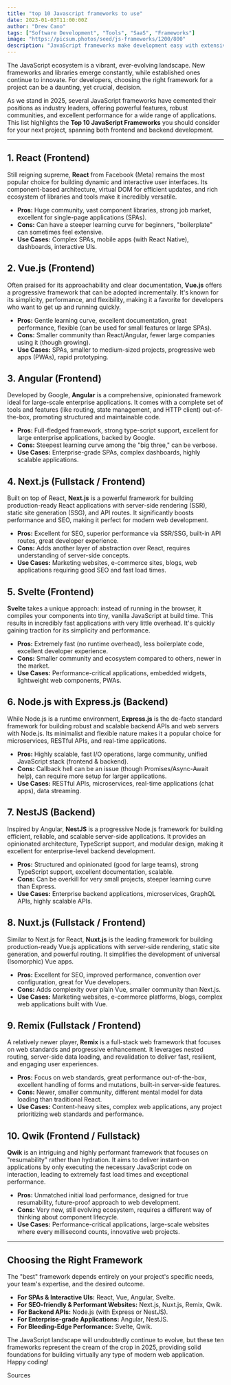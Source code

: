```yaml
---
title: "top 10 Javascript frameworks to use"
date: 2023-01-03T11:00:00Z
author: "Drew Cano"
tags: ["Software Development", "Tools", "SaaS", "Frameworks"]
image: "https://picsum.photos/seed/js-frameworks/1200/800"
description: "JavaScript frameworks make development easy with extensive features and functionalities."
---
```


The JavaScript ecosystem is a vibrant, ever-evolving landscape. New frameworks and libraries emerge constantly, while established ones continue to innovate. For developers, choosing the right framework for a project can be a daunting, yet crucial, decision.

As we stand in 2025, several JavaScript frameworks have cemented their positions as industry leaders, offering powerful features, robust communities, and excellent performance for a wide range of applications. This list highlights the **Top 10 JavaScript Frameworks** you should consider for your next project, spanning both frontend and backend development.

---

## 1. React (Frontend)

Still reigning supreme, **React** from Facebook (Meta) remains the most popular choice for building dynamic and interactive user interfaces. Its component-based architecture, virtual DOM for efficient updates, and rich ecosystem of libraries and tools make it incredibly versatile.

* **Pros:** Huge community, vast component libraries, strong job market, excellent for single-page applications (SPAs).
* **Cons:** Can have a steeper learning curve for beginners, "boilerplate" can sometimes feel extensive.
* **Use Cases:** Complex SPAs, mobile apps (with React Native), dashboards, interactive UIs.

## 2. Vue.js (Frontend)

Often praised for its approachability and clear documentation, **Vue.js** offers a progressive framework that can be adopted incrementally. It's known for its simplicity, performance, and flexibility, making it a favorite for developers who want to get up and running quickly.

* **Pros:** Gentle learning curve, excellent documentation, great performance, flexible (can be used for small features or large SPAs).
* **Cons:** Smaller community than React/Angular, fewer large companies using it (though growing).
* **Use Cases:** SPAs, smaller to medium-sized projects, progressive web apps (PWAs), rapid prototyping.

## 3. Angular (Frontend)

Developed by Google, **Angular** is a comprehensive, opinionated framework ideal for large-scale enterprise applications. It comes with a complete set of tools and features (like routing, state management, and HTTP client) out-of-the-box, promoting structured and maintainable code.

* **Pros:** Full-fledged framework, strong type-script support, excellent for large enterprise applications, backed by Google.
* **Cons:** Steepest learning curve among the "big three," can be verbose.
* **Use Cases:** Enterprise-grade SPAs, complex dashboards, highly scalable applications.

## 4. Next.js (Fullstack / Frontend)

Built on top of React, **Next.js** is a powerful framework for building production-ready React applications with server-side rendering (SSR), static site generation (SSG), and API routes. It significantly boosts performance and SEO, making it perfect for modern web development.

* **Pros:** Excellent for SEO, superior performance via SSR/SSG, built-in API routes, great developer experience.
* **Cons:** Adds another layer of abstraction over React, requires understanding of server-side concepts.
* **Use Cases:** Marketing websites, e-commerce sites, blogs, web applications requiring good SEO and fast load times.

## 5. Svelte (Frontend)

**Svelte** takes a unique approach: instead of running in the browser, it compiles your components into tiny, vanilla JavaScript at build time. This results in incredibly fast applications with very little overhead. It's quickly gaining traction for its simplicity and performance.

* **Pros:** Extremely fast (no runtime overhead), less boilerplate code, excellent developer experience.
* **Cons:** Smaller community and ecosystem compared to others, newer in the market.
* **Use Cases:** Performance-critical applications, embedded widgets, lightweight web components, PWAs.

## 6. Node.js with Express.js (Backend)

While Node.js is a runtime environment, **Express.js** is the de-facto standard framework for building robust and scalable backend APIs and web servers with Node.js. Its minimalist and flexible nature makes it a popular choice for microservices, RESTful APIs, and real-time applications.

* **Pros:** Highly scalable, fast I/O operations, large community, unified JavaScript stack (frontend & backend).
* **Cons:** Callback hell can be an issue (though Promises/Async-Await help), can require more setup for larger applications.
* **Use Cases:** RESTful APIs, microservices, real-time applications (chat apps), data streaming.

## 7. NestJS (Backend)

Inspired by Angular, **NestJS** is a progressive Node.js framework for building efficient, reliable, and scalable server-side applications. It provides an opinionated architecture, TypeScript support, and modular design, making it excellent for enterprise-level backend development.

* **Pros:** Structured and opinionated (good for large teams), strong TypeScript support, excellent documentation, scalable.
* **Cons:** Can be overkill for very small projects, steeper learning curve than Express.
* **Use Cases:** Enterprise backend applications, microservices, GraphQL APIs, highly scalable APIs.

## 8. Nuxt.js (Fullstack / Frontend)

Similar to Next.js for React, **Nuxt.js** is the leading framework for building production-ready Vue.js applications with server-side rendering, static site generation, and powerful routing. It simplifies the development of universal (Isomorphic) Vue apps.

* **Pros:** Excellent for SEO, improved performance, convention over configuration, great for Vue developers.
* **Cons:** Adds complexity over plain Vue, smaller community than Next.js.
* **Use Cases:** Marketing websites, e-commerce platforms, blogs, complex web applications built with Vue.

## 9. Remix (Fullstack / Frontend)

A relatively newer player, **Remix** is a full-stack web framework that focuses on web standards and progressive enhancement. It leverages nested routing, server-side data loading, and revalidation to deliver fast, resilient, and engaging user experiences.

* **Pros:** Focus on web standards, great performance out-of-the-box, excellent handling of forms and mutations, built-in server-side features.
* **Cons:** Newer, smaller community, different mental model for data loading than traditional React.
* **Use Cases:** Content-heavy sites, complex web applications, any project prioritizing web standards and performance.

## 10. Qwik (Frontend / Fullstack)

**Qwik** is an intriguing and highly performant framework that focuses on "resumability" rather than hydration. It aims to deliver instant-on applications by only executing the necessary JavaScript code on interaction, leading to extremely fast load times and exceptional performance.

* **Pros:** Unmatched initial load performance, designed for true resumability, future-proof approach to web development.
* **Cons:** Very new, still evolving ecosystem, requires a different way of thinking about component lifecycle.
* **Use Cases:** Performance-critical applications, large-scale websites where every millisecond counts, innovative web projects.

---

## Choosing the Right Framework

The "best" framework depends entirely on your project's specific needs, your team's expertise, and the desired outcome.

* **For SPAs & Interactive UIs:** React, Vue, Angular, Svelte.
* **For SEO-friendly & Performant Websites:** Next.js, Nuxt.js, Remix, Qwik.
* **For Backend APIs:** Node.js (with Express or NestJS).
* **For Enterprise-grade Applications:** Angular, NestJS.
* **For Bleeding-Edge Performance:** Svelte, Qwik.

The JavaScript landscape will undoubtedly continue to evolve, but these ten frameworks represent the cream of the crop in 2025, providing solid foundations for building virtually any type of modern web application. Happy coding!


Sources





